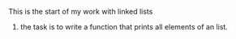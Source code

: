 This is the start of my work with linked lists

1. the task is to write a function that prints all elements of an list.
